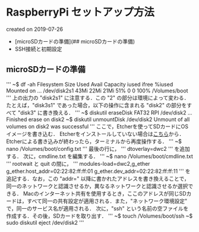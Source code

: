# RaspberryPi セットアップ方法

created on 2019-07-26

- [microSDカードの準備](## microSDカードの準備)
- SSH接続と初期設定

## microSDカードの準備

'''
~$ df -ah
Filesystem   Size Used Avail Capacity iused ifree %iused Mounted on
...
/dev/disk2s1 43Mi 22Mi 21Mi  51%      0     0     100%   /Volumes/boot
'''
上の出力の "disk2s1" に注意する．この "2" の部分は環境によって変わる．たとえば，"disk3s1" であった場合，以下の操作に含まれる "disk2" の部分をすべて "disk3" に書き換える．
'''
~$ diskutil eraseDisk FAT32 RPI /dev/disk2
...
Finished erase on disk2
~$ diskutil unmountDisk /dev/disk2
Unmount of all volumes on disk2 was successful
'''
ここで，Etcherを使ってSDカードにOSイメージを書き込む．
Etcherをインストールしていない場合は[こちら](https://www.balena.io/etcher/)から．
Etcherによる書き込みが終わったら，ターミナルから再度操作する．
'''
~$ nano /Volumes/boot/config.txt
'''
最後の行に，
'''
dtoverlay=dwc2
'''
を追加する．
次に，cmdline.txt を編集する．
'''
~$ nano /Volumes/boot/cmdline.txt
'''
rootwait と quit の間に，
'''
modules-load=dwc2,g_ether g_ether.host_addr=02:22:82:ff:ff:01 g_ether.dev_addr=02:22:82:ff:ff:11
'''
を追記する．なお，この "addr=" 以降に書かれたアドレスを書き換えることで，同一のネットワークと認識させるか，異なるネットワークと認識させるか選択できる．
Macのインターネット共有を使用するとき，ここのアドレスが同じSDカードは，すべて同一の共有設定が適用される．また，"ネットワーク環境設定" で，同一のサービス名が適用される．
次に，"ssh" という名前の空ファイルを作成する．その後，SDカードを取り出す．
'''
~$ touch /Volumes/boot/ssh
~$ sudo diskutil eject /dev/disk2
'''